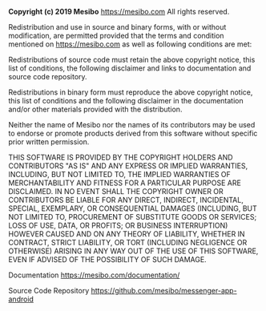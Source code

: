 **Copyright (c) 2019 Mesibo**
https://mesibo.com
All rights reserved. 

Redistribution and use in source and binary forms, with or without modification, 
are permitted provided that the terms and condition mentioned on https://mesibo.com 
as well as following conditions are met:

Redistributions of source code must retain the above copyright notice, this list 
of conditions, the following disclaimer and links to documentation and source code 
repository.

Redistributions in binary form must reproduce the above copyright notice, this 
list of conditions and the following disclaimer in the documentation and/or other 
materials provided with the distribution.

Neither the name of Mesibo nor the names of its contributors may be used to endorse 
or promote products derived from this software without specific prior written 
permission.


THIS SOFTWARE IS PROVIDED BY THE COPYRIGHT HOLDERS AND CONTRIBUTORS "AS IS" AND 
ANY EXPRESS OR IMPLIED WARRANTIES, INCLUDING, BUT NOT LIMITED TO, THE IMPLIED 
WARRANTIES OF MERCHANTABILITY AND FITNESS FOR A PARTICULAR PURPOSE ARE DISCLAIMED. 
IN NO EVENT SHALL THE COPYRIGHT OWNER OR CONTRIBUTORS BE LIABLE FOR ANY DIRECT, 
INDIRECT, INCIDENTAL, SPECIAL, EXEMPLARY, OR CONSEQUENTIAL DAMAGES (INCLUDING, 
BUT NOT LIMITED TO, PROCUREMENT OF SUBSTITUTE GOODS OR SERVICES; LOSS OF USE, DATA, 
OR PROFITS; OR BUSINESS INTERRUPTION) HOWEVER CAUSED AND ON ANY THEORY OF LIABILITY, 
WHETHER IN CONTRACT, STRICT LIABILITY, OR TORT (INCLUDING NEGLIGENCE OR OTHERWISE) 
ARISING IN ANY WAY OUT OF THE USE OF THIS SOFTWARE, EVEN IF ADVISED OF THE 
POSSIBILITY OF SUCH DAMAGE.

Documentation
https://mesibo.com/documentation/

Source Code Repository
https://github.com/mesibo/messenger-app-android


